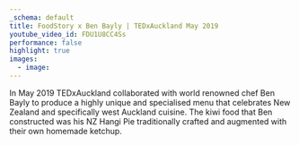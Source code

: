 ```yaml
---
_schema: default
title: FoodStory x Ben Bayly | TEDxAuckland May 2019
youtube_video_id: FDU1U8CC4Ss
performance: false
highlight: true
images:
  - image:
---
```

In May 2019 TEDxAuckland collaborated with world renowned chef Ben Bayly to produce a highly unique and specialised menu that celebrates New Zealand and specifically west Auckland cuisine. The kiwi food that Ben constructed was his NZ Hangi Pie traditionally crafted and augmented with their own homemade ketchup.